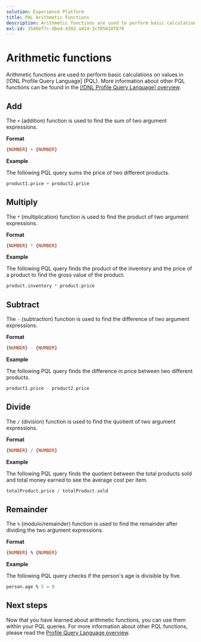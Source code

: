 ```yaml
---
solution: Experience Platform
title: PAL Arithmetic Functions
description: Arithmetic functions are used to perform basic calculations on values in Profile Query Language (PQL).
exl-id: 3540ef7c-dbe4-4302-a414-3cf85618f870
---
```

# Arithmetic functions

Arithmetic functions are used to perform basic calculations on values in [!DNL Profile Query Language] (PQL). More information about other PQL functions can be found in the [[!DNL Profile Query Language] overview](./overview.md).

## Add

The `+` (addition) function is used to find the sum of two argument expressions.

**Format**

```sql
{NUMBER} + {NUMBER}
```

**Example**

The following PQL query sums the price of two different products.

```sql
product1.price + product2.price
```

## Multiply

The `*` (multiplication) function is used to find the product of two argument expressions.

**Format**

```sql
{NUMBER} * {NUMBER}
```

**Example**

The following PQL query finds the product of the inventory and the price of a product to find the gross value of the product.

```sql
product.inventory * product.price
```

## Subtract

The `-` (subtraction) function is used to find the difference of two argument expressions.

**Format**

```sql
{NUMBER} - {NUMBER}
```

**Example**

The following PQL query finds the difference in price between two different products.

```sql
product1.price - product2.price
```

## Divide

The `/` (division) function is used to find the quotient of two argument expressions.

**Format**

```sql
{NUMBER} / {NUMBER}
```

**Example**

The following PQL query finds the quotient between the total products sold and total money earned to see the average cost per item.

```sql
totalProduct.price / totalProduct.sold
```

## Remainder

The `%` (modulo/remainder) function is used to find the remainder after dividing the two argument expressions. 

**Format**

```sql
{NUMBER} % {NUMBER}
```

**Example**

The following PQL query checks if the person's age is divisible by five.

```sql
person.age % 5 = 0
```

## Next steps

Now that you have learned about arithmetic functions, you can use them within your PQL queries. For more information about other PQL functions, please read the [Profile Query Language overview](./overview.md).
